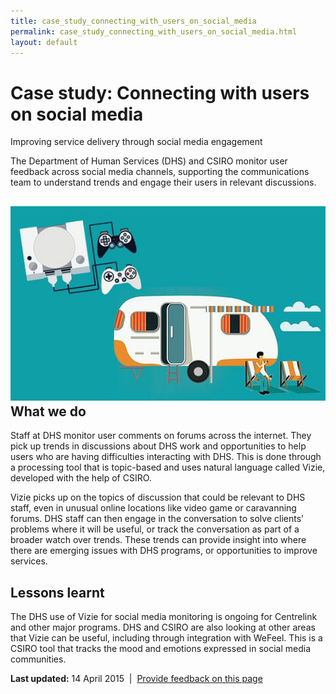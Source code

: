 ```yaml
---
title: case_study_connecting_with_users_on_social_media
permalink: case_study_connecting_with_users_on_social_media.html
layout: default
---
```

Case study: Connecting with users on social media
=================================================

Improving service delivery through social media engagement

The Department of Human Services (DHS) and CSIRO monitor user feedback across social media channels, supporting the communications team to understand trends and engage their users in relevant discussions.

![Connecting with users on social media](../../sites/g/files/net466/f/styles/large/public/case+delivery.jpg%3Fitok=xG844peF "Connecting with customers on social media")What we do
----------------------------------------------------------------------------------------------------------------------------------------------------------------------------------

Staff at DHS monitor user comments on forums across the internet. They pick up trends in discussions about DHS work and opportunities to help users who are having difficulties interacting with DHS. This is done through a processing tool that is topic-based and uses natural language called Vizie, developed with the help of CSIRO.

Vizie picks up on the topics of discussion that could be relevant to DHS staff, even in unusual online locations like video game or caravanning forums. DHS staff can then engage in the conversation to solve clients’ problems where it will be useful, or track the conversation as part of a broader watch over trends. These trends can provide insight into where there are emerging issues with DHS programs, or opportunities to improve services.

Lessons learnt
--------------

The DHS use of Vizie for social media monitoring is ongoing for Centrelink and other major programs. DHS and CSIRO are also looking at other areas that Vizie can be useful, including through integration with WeFeel. This is a CSIRO tool that tracks the mood and emotions expressed in social media communities. 

**Last updated:** 14 April 2015  |  [Provide feedback on this page](../../feedback%3Furl_from=Connectingwithcustomersonsocialmedia.html)


